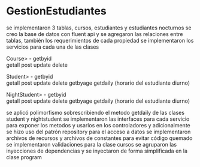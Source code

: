 # GestionEstudiantes

se implementaron 3 tablas, cursos, estudiantes y estudiantes nocturnos
se creo la base de datos con fluent api y se agregaron las relaciones entre tablas, también los requerimientos de cada propiedad
se implementaron los servicios para cada una de las clases

Course> - getbyid      
          getall
          post
          update
          delete

Student> - getbyid      
           getall
           post
           update
           delete
           getbyage
           getdaily (horario del estudiante diurno)

NightStudent> - getbyid      
                getall
                post
                update
                delete
                getbyage
                getdaily (horario del estudiante diurno) 

se aplicó polimorfismo sobrescribiendo el metodo getdaily de las clases student y nightstudent
se implementaron las interfaces para cada servicio para exponer los metodos y usarlos en los controladores
y adicionalmente se hizo uso del patrón repository para el acceso a datos
se implementaron archivos de recursos y archivos de constantes para evitar código quemado
se implementaron validaciones para la clase cursos
se agruparon las inyecciones de dependencias y se inyectaron de forma simplificada en la clase program
          
